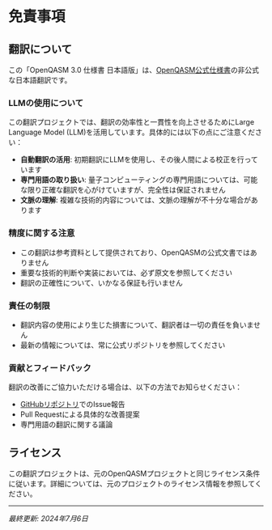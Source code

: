 # 免責事項

## 翻訳について

この「OpenQASM 3.0 仕様書 日本語版」は、[OpenQASM公式仕様書](https://github.com/openqasm/openqasm)の非公式な日本語翻訳です。

### LLMの使用について

この翻訳プロジェクトでは、翻訳の効率性と一貫性を向上させるためにLarge Language Model (LLM)を活用しています。具体的には以下の点にご注意ください：

- **自動翻訳の活用**: 初期翻訳にLLMを使用し、その後人間による校正を行っています
- **専門用語の取り扱い**: 量子コンピューティングの専門用語については、可能な限り正確な翻訳を心がけていますが、完全性は保証されません
- **文脈の理解**: 複雑な技術的内容については、文脈の理解が不十分な場合があります

### 精度に関する注意

- この翻訳は参考資料として提供されており、OpenQASMの公式文書ではありません
- 重要な技術的判断や実装においては、必ず原文を参照してください
- 翻訳の正確性について、いかなる保証も行いません

### 責任の制限

- 翻訳内容の使用により生じた損害について、翻訳者は一切の責任を負いません
- 最新の情報については、常に公式リポジトリを参照してください

### 貢献とフィードバック

翻訳の改善にご協力いただける場合は、以下の方法でお知らせください：

- [GitHubリポジトリ](https://github.com/orangekame3/openqasm-spec-ja)でのIssue報告
- Pull Requestによる具体的な改善提案
- 専門用語の翻訳に関する議論

## ライセンス

この翻訳プロジェクトは、元のOpenQASMプロジェクトと同じライセンス条件に従います。詳細については、元のプロジェクトのライセンス情報を参照してください。

---

*最終更新: 2024年7月6日*